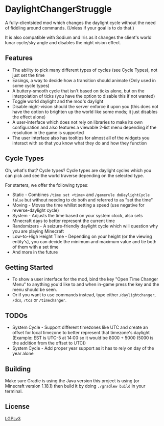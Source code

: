 # DaylightChangerStruggle
A fully-clientsided mod which changes the daylight cycle without the need of fiddling around commands.
(Unless if your goal is to do that.)

It is also compatible with Sodium and Iris as it changes the client's world lunar cycle/sky angle and
disables the night vision effect.

## Features
* The ability to pick many different types of cycles (see Cycle Types), not just set the time
* Easings, a way to decide how a transition should animate (Only used in some cycle types)
* A buttery-smooth cycle that isn't based on ticks alone, but on the interpolation of ticks (you have 
  the option to disable this if not wanted)
* Toggle world daylight and the mod's daylight
* Disable night-vision should the server enforce it upon you (this does not have the option to brighten
  up the world like some mods; it just disables the effect alone)
* A user-interface which does not rely on libraries to make its own configuration and also features a
  viewable 2-list menu depending if the resolution in the game is supported
* The user interface also has tooltips for almost all of the widgets you interact with so that you know
  what they do and how they function

## Cycle Types
Oh, what's that? Cycle types? Cycle types are daylight cycles which you can pick and see the world
traverse depending on the selected type.

For starters, we offer the following types:

* Static - Combines `/time set <time>` and `/gamerule doDaylightCycle false` but without
           needing to do both and referred to as "set the time"
* Moving - Moves the time whilist setting a speed (use negative for reverse-daylight cycle)
* System - Adjusts the time based on your system clock, also sets Minecraft days to better represent 
           the current time
* Randomizers - A seizure-friendly daylight cycle which will question why you are playing Minecraft
* Low-to-High Height Time - Depending on your height (or the viewing entity's), you can decide the 
           minimum and maximum value and tie both of them with a set time
* And more in the future

## Getting Started
* To show a user interface for the mod, bind the key "Open Time Changer Menu" to anything you'd like to 
and when in-game press the key and the menu should be seen. 
* Or if you want to use commands instead, type either `/daylightchanger`, `/dcs`, `/tcs` or `/timechanger`.

## TODOs
* System Cycle - Support different timezones like UTC and create an offset for local timezone to 
                 better represent that timezone's daylight (Example: EST is UTC-5 at 14:00 so it 
                 would be 8000 + 5000 (5000 is the addition from the offset to UTC))
* System Cycle - Add proper year support as it has to rely on day of the year alone

## Building
Make sure Gradle is using the Java version this project is using (or Minecraft version 1.18.1) then 
build it by doing `./gradlew build` in your terminal.

## License
[LGPLv3](LICENSE.txt "LGPLv3") 
